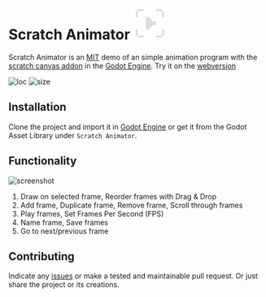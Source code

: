 # Scratch Animator ![icon](icon.png) 
Scratch Animator is an [MIT](LICENSE) demo of an simple animation program with the [scratch canvas addon](https://github.com/boukew99/scratch_canvas) in the [Godot Engine](https://godotengine.org/). Try it on the [webversion](https://howyoudoing.itch.io/scratch-animator)

![loc](https://img.shields.io/tokei/lines/github/boukew99/scratch_animator) ![size](https://img.shields.io/github/repo-size/boukew99/scratch_animator) 


## Installation
Clone the project and import it in [Godot Engine](https://godotengine.org/) or get it from the Godot Asset Library under `Scratch Animator`. 

## Functionality 

![screenshot](https://raw.githubusercontent.com/boukew99/scratch_animator/main/screenshots/Screenshot%202022-05-07.png)

1. Draw on selected frame, Reorder frames with Drag & Drop
3. Add frame, Duplicate frame, Remove frame, Scroll through frames
13. Play frames, Set Frames Per Second (FPS)
12. Name frame, Save frames
16. Go to next/previous frame

## Contributing
Indicate any [issues](https://github.com/boukew99/scratch_animator/issues/new) or make a tested and maintainable pull request. Or just share the project or its creations.
